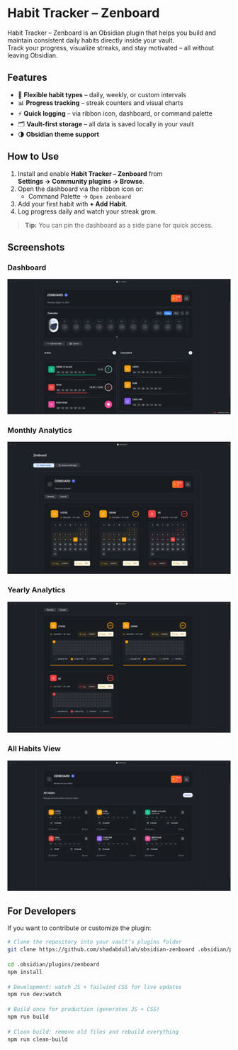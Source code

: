 # Habit Tracker – Zenboard

Habit Tracker – Zenboard is an Obsidian plugin that helps you build and maintain consistent daily habits directly inside your vault.  
Track your progress, visualize streaks, and stay motivated – all without leaving Obsidian.

## Features

- 📅 **Flexible habit types** – daily, weekly, or custom intervals
- 📊 **Progress tracking** – streak counters and visual charts
- ⚡ **Quick logging** – via ribbon icon, dashboard, or command palette
- 🗂 **Vault-first storage** – all data is saved locally in your vault
- 🌗 **Obsidian theme support**

## How to Use

1. Install and enable **Habit Tracker – Zenboard** from  
   **Settings → Community plugins → Browse**.
2. Open the dashboard via the ribbon icon or:
   - Command Palette → `Open zenboard`
3. Add your first habit with **+ Add Habit**.
4. Log progress daily and watch your streak grow.

> **Tip:** You can pin the dashboard as a side pane for quick access.

## Screenshots

### Dashboard
![Zenboard Dashboard](docs/screenshot-dashboard.png)

### Monthly Analytics 
![Zenboard Monthly Overview](docs/screenshot-monthly-overview.png)

### Yearly Analytics 
![Zenboard Yearly Overview](docs/screenshot-yearly-overview.png)

### All Habits View 
![Zenboard All Habits ](docs/screenshot-all-habits.png)



## For Developers

If you want to contribute or customize the plugin:

```bash
# Clone the repository into your vault’s plugins folder
git clone https://github.com/shadabdullah/obsidian-zenboard .obsidian/plugins/zenboard

cd .obsidian/plugins/zenboard
npm install

# Development: watch JS + Tailwind CSS for live updates
npm run dev:watch

# Build once for production (generates JS + CSS)
npm run build

# Clean build: remove old files and rebuild everything
npm run clean-build
